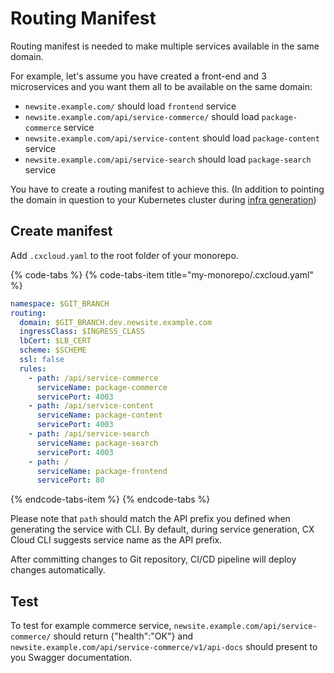 # Routing Manifest

Routing manifest is needed to make multiple services available in the same domain.

For example, let's assume you have created a front-end and 3 microservices and you want them all to be available on the same domain:

- `newsite.example.com/` should load `frontend` service
- `newsite.example.com/api/service-commerce/` should load `package-commerce` service
- `newsite.example.com/api/service-content` should load `package-content` service
- `newsite.example.com/api/service-search` should load `package-search` service

You have to create a routing manifest to achieve this. \(In addition to pointing the domain in question to your Kubernetes cluster during [infra generation](generating-infrastructure.md#configuring-a-domain-for-your-online-service)\)

## Create manifest

Add `.cxcloud.yaml` to the root folder of your monorepo.

{% code-tabs %}
{% code-tabs-item title="my-monorepo/.cxcloud.yaml" %}

```yaml
namespace: $GIT_BRANCH
routing:
  domain: $GIT_BRANCH.dev.newsite.example.com
  ingressClass: $INGRESS_CLASS
  lbCert: $LB_CERT
  scheme: $SCHEME
  ssl: false
  rules:
    - path: /api/service-commerce
      serviceName: package-commerce
      servicePort: 4003
    - path: /api/service-content
      serviceName: package-content
      servicePort: 4003
    - path: /api/service-search
      serviceName: package-search
      servicePort: 4003
    - path: /
      serviceName: package-frontend
      servicePort: 80
```

{% endcode-tabs-item %}
{% endcode-tabs %}

Please note that `path` should match the API prefix you defined when generating the service with CLI. By default, during service generation, CX Cloud CLI suggests service name as the API prefix.

After committing changes to Git repository, CI/CD pipeline will deploy changes automatically.

## Test

To test for example commerce service, `newsite.example.com/api/service-commerce/` should return {"health":"OK"} and `newsite.example.com/api/service-commerce/v1/api-docs` should present to you Swagger documentation.

<!--{% hint style="info" %}
If you are interested to know what does this command do, please read the [manual routing setup guide](../guides/manually-defining-routing.md).
{% endhint %}-->
